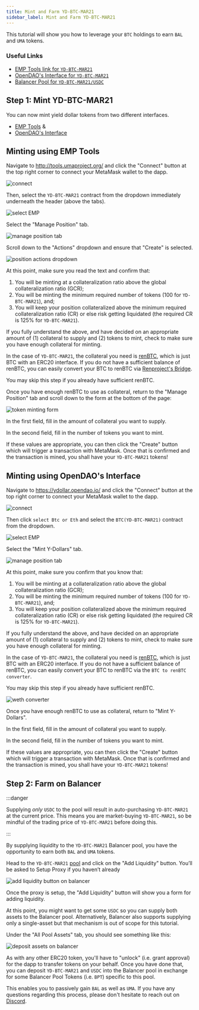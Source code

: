 ```yaml
---
title: Mint and Farm YD-BTC-MAR21
sidebar_label: Mint and Farm YD-BTC-MAR21
---
```


This tutorial will show you how to leverage your `BTC` holdings to earn `BAL` and 
`UMA` tokens.

### Useful Links

- [EMP Tools link for `YD-BTC-MAR21`](https://tools.umaproject.org/?address=0x1c3f1A342c8D9591D9759220d114C685FD1cF6b8)
- [OpenDAO's Interface for `YD-BTC-MAR21`](https://ydollar.opendao.io/?address=0x1c3f1A342c8D9591D9759220d114C685FD1cF6b8)
- [Balancer Pool for `YD-BTC-MAR21/USDC`](https://pools.balancer.exchange/#/pool/0x6be6258fe363288b397882c071531b3623fd5fd9/)


## Step 1: Mint YD-BTC-MAR21

You can now mint yield dollar tokens from two different interfaces.  

- [EMP Tools](http://tools.umaproject.org/) &
- [OpenDAO's Interface](https://ydollar.opendao.io/)

## Minting using EMP Tools 

Navigate to http://tools.umaproject.org/ and click the "Connect" button at the
top right corner to connect your MetaMask wallet to the dapp.

![connect](/docs/users/emp_connect.png)

Then, select the `YD-BTC-MAR21` contract from the dropdown immediately underneath the
header (above the tabs).

![select EMP](/docs/users/ydbtc_emp-select.png)

Select the "Manage Position" tab.

![manage position tab](/docs/users/ydbtc_emp-manageposition.png)

Scroll down to the "Actions" dropdown and ensure that "Create" is selected.

![position actions dropdown](/docs/users/emp_actions.png)

At this point, make sure you read the text and confirm that:

1. You will be minting at a collateralization ratio above the global
   collateralization ratio (GCR);
2. You will be minting the minimum required number of tokens (100 for `YD-BTC-MAR21`),
   and;
3. You will keep your position collateralized above the minimum required
   collateralization ratio (CR) or else risk getting liquidated (the required CR
   is 125% for `YD-BTC-MAR21`).

If you fully understand the above, and have decided on an appropriate amount of
(1) collateral to supply and (2) tokens to mint, check to make sure you have
enough collateral for minting.

In the case of `YD-BTC-MAR21`, the collateral you need is [renBTC](https://renproject.io/),
which is just BTC with an ERC20 interface. If you do not have a sufficient
balance of renBTC, you can easily convert your BTC to renBTC via [Renproject's Bridge](https://bridge.renproject.io/).

You may skip this step if you already have sufficient renBTC.

Once you have enough renBTC to use as collateral, return to the "Manage Position"
tab and scroll down to the form at the bottom of the page:

![token minting form](/docs/users/ydbtc_emp-form.png)

In the first field, fill in the amount of collateral you want to supply.

In the second field, fill in the number of tokens you want to mint.

If these values are appropriate, you can then click the "Create" button which
will trigger a transaction with MetaMask. Once that is confirmed and the
transaction is mined, you shall have your `YD-BTC-MAR21` tokens!

## Minting using OpenDAO's Interface 

Navigate to https://ydollar.opendao.io/ and click the "Connect" button at the
top right corner to connect your MetaMask wallet to the dapp.

![connect](/docs/users/ydeth_opendao-connect.png)

Then click `select Btc or Eth` and select the `BTC(YD-BTC-MAR21)` contract from the dropdown.

![select EMP](/docs/users/ydbtc_opendao-select.png)

Select the "Mint Y-Dollars" tab.

![manage position tab](/docs/users/ydbtc_opendao-createmint.png)

At this point, make sure you confirm that you know that:

1. You will be minting at a collateralization ratio above the global
   collateralization ratio (GCR);
2. You will be minting the minimum required number of tokens (100 for `YD-BTC-MAR21`),
   and;
3. You will keep your position collateralized above the minimum required
   collateralization ratio (CR) or else risk getting liquidated (the required CR
   is 125% for `YD-BTC-MAR21`).

If you fully understand the above, and have decided on an appropriate amount of
(1) collateral to supply and (2) tokens to mint, check to make sure you have
enough collateral for minting.

In the case of `YD-BTC-MAR21`, the collateral you need is [renBTC](https://renproject.io/),
which is just BTC with an ERC20 interface. If you do not have a sufficient
balance of renBTC, you can easily convert your BTC to renBTC via the `BTC to renBTC converter`.

You may skip this step if you already have sufficient renBTC.

![weth converter](/docs/users/ydbtc_opendao-renbtc.png)

Once you have enough renBTC to use as collateral, return to "Mint Y-Dollars".

In the first field, fill in the amount of collateral you want to supply.

In the second field, fill in the number of tokens you want to mint.

If these values are appropriate, you can then click the "Create" button which
will trigger a transaction with MetaMask. Once that is confirmed and the
transaction is mined, you shall have your `YD-BTC-MAR21` tokens!

## Step 2: Farm on Balancer

:::danger

Supplying _only_ `USDC` to the pool will result in auto-purchasing `YD-BTC-MAR21` at the current price. This means you are market-buying `YD-BTC-MAR21`, so be mindful of the trading price of `YD-BTC-MAR21` before doing this.

:::

By supplying liquidity to the `YD-BTC-MAR21` Balancer pool, you have the
opportunity to earn both `BAL` and `UMA` tokens. 

Head to the `YD-BTC-MAR21`
[pool](https://pools.balancer.exchange/#/pool/0x6be6258fe363288b397882c071531b3623fd5fd9/)
and click on the "Add Liquidity" button. You’ll be asked to Setup Proxy if you
haven’t already

![add liquidity button on balancer](/docs/users/ydeth_bal-addliquidity.png)

Once the proxy is setup, the "Add Liquidity" button will show you a form for
adding liquidity.

At this point, you might want to get some `USDC` so you can supply both assets
to the Balancer pool. Alternatively, Balancer also supports supplying only a
single-asset but that mechanism is out of scope for this tutorial.

Under the "All Pool Assets" tab, you should see something like this:

![deposit assets on balancer](/docs/users/ydbtc_bal-deposit.png)

As with any other ERC20 token, you'll have to "unlock" (i.e. grant approval) for
the dapp to transfer tokens on your behalf. Once you have done that, you can
deposit `YD-BTC-MAR21` and `USDC` into the Balancer pool in exchange for some Balancer
Pool Tokens (i.e. `BPT`) specific to this pool.

This enables you to passively gain `BAL` as well as `UMA`. If you have any questions regarding
this process, please don't hesitate to reach out on
[Discord](https://discord.umaproject.org/).
